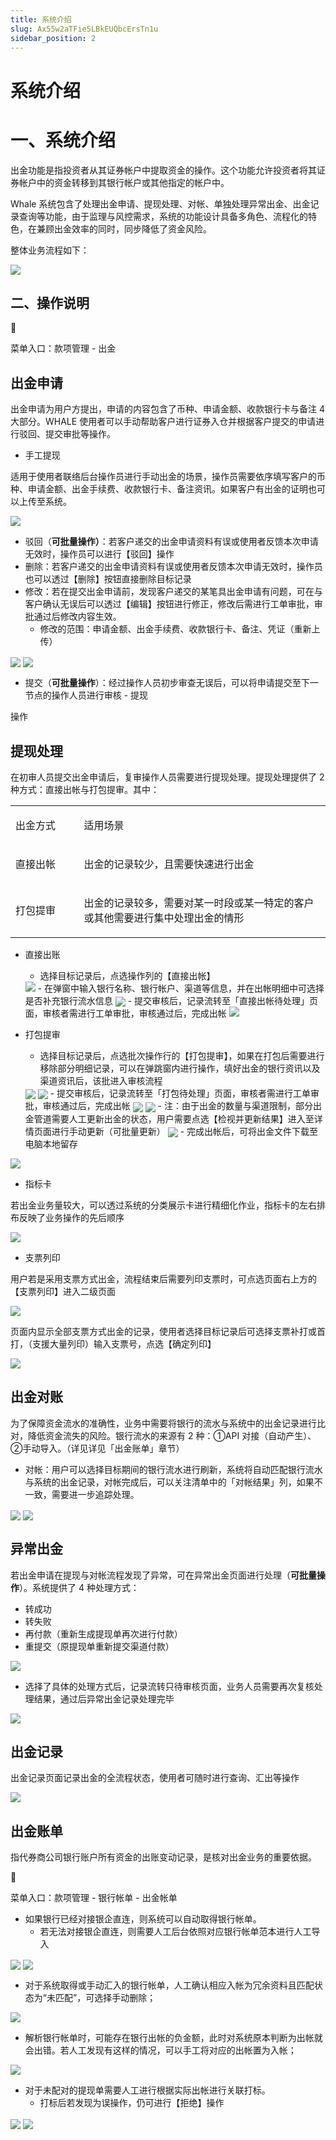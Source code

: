 ```yaml
---
title: 系统介绍
slug: Ax55w2aTFie5LBkEUQbcErsTn1u
sidebar_position: 2
---
```



# 系统介绍

# 一、系统介绍

出金功能是指投资者从其证券帐户中提取资金的操作。这个功能允许投资者将其证券帐户中的资金转移到其银行帐户或其他指定的帐户中。

Whale 系统包含了处理出金申请、提现处理、对帐、单独处理异常出金、出金记录查询等功能，由于监理与风控需求，系统的功能设计具备多角色、流程化的特色，在兼顾出金效率的同时，同步降低了资金风险。

整体业务流程如下：

<img src="/assets/QSsob9ZMtoHJE1x051hcwIFgnhn.png" src-width="2146" src-height="256" align="center"/>

## 二、操作说明

<div class="callout callout-bg-6 callout-border-6">
<div class='callout-emoji'>📍</div>
<p>菜单入口：款项管理 - 出金</p>
</div>

## 出金申请

出金申请为用户方提出，申请的内容包含了币种、申请金额、收款银行卡与备注 4 大部分。WHALE 使用者可以手动帮助客户进行证券入仓并根据客户提交的申请进行驳回、提交审批等操作。

- 手工提现

适用于使用者联络后台操作员进行手动出金的场景，操作员需要依序填写客户的币种、申请金额、出金手续费、收款银行卡、备注资讯。如果客户有出金的证明也可以上传至系统。

<img src="/assets/VPYlbZJfjokg7ZxkLf1c0MMdn6g.png" src-width="1192" src-height="2434" align="center"/>

- 驳回（<b>可批量操作）</b>：若客户递交的出金申请资料有误或使用者反馈本次申请无效时，操作员可以进行【驳回】操作
- 删除：若客户递交的出金申请资料有误或使用者反馈本次申请无效时，操作员也可以透过【删除】按钮直接删除目标记录
- 修改：若在提交出金申请前，发现客户递交的某笔具出金申请有问题，可在与客户确认无误后可以透过【编辑】按钮进行修正，修改后需进行工单审批，审批通过后修改内容生效。
    - 修改的范围：申请金额、出金手续费、收款银行卡、备注、凭证（重新上传）

<img src="/assets/KygmbMCcfo4HVxxNuvVcCWmHnnd.png" src-width="3824" src-height="1418" align="center"/>

<img src="/assets/UtkubpN0Fo09CpxtRRRcmQBonOd.png" src-width="3322" src-height="1674" align="center"/>

- 提交（<b>可批量操作</b>）：经过操作人员初步审查无误后，可以将申请提交至下一节点的操作人员进行审核 - 提现

操作

## 提现处理

在初审人员提交出金申请后，复审操作人员需要进行提现处理。提现处理提供了 2 种方式：直接出帐与打包提审。其中：

<table>
<colgroup>
<col width="155"/>
<col width="598"/>
</colgroup>
<tbody>
<tr><td><p>出金方式</p></td><td><p>适用场景</p></td></tr>
<tr><td><p>直接出帐</p></td><td><p>出金的记录较少，且需要快速进行出金</p></td></tr>
<tr><td><p>打包提审</p></td><td><p>出金的记录较多，需要对某一时段或某一特定的客户或其他需要进行集中处理出金的情形</p></td></tr>
</tbody>
</table>

- 直接出账
    - 选择目标记录后，点选操作列的【直接出帐】
    <img src="/assets/HVnIbKbt6o0u9rxPxumcX6psnvf.png" src-width="3826" src-height="1024"/>
    - 在弹窗中输入银行名称、银行帐户、渠道等信息，并在出帐明细中可选择是否补充银行流水信息
    <img src="/assets/NXXHbrWQXo1V2JxsMedcwzX2n0f.png" src-width="1674" src-height="1748" align="center"/>
    - 提交审核后，记录流转至「直接出帐待处理」页面，审核者需进行工单审批，审核通过后，完成出帐
    <img src="/assets/SXmZbOROqoIWaCxT1N4c9TdYnfg.png" src-width="3810" src-height="1860"/>

- 打包提审
    - 选择目标记录后，点选批次操作行的【打包提审】，如果在打包后需要进行移除部分明细记录，可以在弹跳窗内进行操作，填好出金的银行资讯以及渠道资讯后，该批进入审核流程
    <img src="/assets/EbULbLUddo5PbsxvW44cAvdPnvh.png" src-width="3818" src-height="1536" align="center"/>
    <img src="/assets/F0Z4byQjOoTC1SxhGeCcDMchnce.png" src-width="3832" src-height="1848" align="center"/>
    - 提交审核后，记录流转至「打包待处理」页面，审核者需进行工单审批，审核通过后，完成出帐
    <img src="/assets/Cjp2b0NecoErKXxfhhJcpLEGnac.png" src-width="3830" src-height="1146" align="center"/>
    <img src="/assets/T7WobwUbjobX3ixxhuDcpYA0nVi.png" src-width="3826" src-height="1826" align="center"/>
    - 注：由于出金的数量与渠道限制，部分出金管道需要人工更新出金的状态，用户需要点选【检视并更新结果】进入至详情页面进行手动更新（可批量更新）
    <img src="/assets/X9S5bVwl9odtz4xyzFscfYdXnHg.png" src-width="3910" src-height="1942" align="center"/>
    - 完成出帐后，可将出金文件下载至电脑本地留存

<img src="/assets/E6MfbCyUuoQhUuxwqXncDA3Fnxf.png" src-width="3836" src-height="1826" align="center"/>

- 指标卡

若出金业务量较大，可以透过系统的分类展示卡进行精细化作业，指标卡的左右排布反映了业务操作的先后顺序

<img src="/assets/OdhXbgRF9oRKAvxtEdKcY3xznVf.png" src-width="3830" src-height="1268" align="center"/>

- 支票列印

用户若是采用支票方式出金，流程结束后需要列印支票时，可点选页面右上方的【支票列印】进入二级页面

<img src="/assets/FCDNb8gZ6ojbCExiTsQc0PBhnWc.png" src-width="3326" src-height="1712" align="center"/>

页面内显示全部支票方式出金的记录，使用者选择目标记录后可选择支票补打或首打，（支援大量列印）输入支票号，点选【确定列印】

<img src="/assets/UexCbO5gZoDtp9xXIXkc8QSanJc.png" src-width="3324" src-height="1758" align="center"/>

## 出金对账

为了保障资金流水的准确性，业务中需要将银行的流水与系统中的出金记录进行比对，降低资金流失的风险。银行流水的来源有 2 种：①API 对接（自动产生）、②手动导入。（详见详见「出金账单」章节）

- 对帐：用户可以选择目标期间的银行流水进行刷新，系统将自动匹配银行流水与系统的出金记录，对帐完成后，可以关注清单中的「对帐结果」列，如果不一致，需要进一步追踪处理。

<img src="/assets/EGR2bPbVcoJVVJxppgpcOlG4nde.png" src-width="3826" src-height="1790" align="center"/>

<img src="/assets/HD4TbxUeQozTP4xIjDCcBDhInib.png" src-width="3818" src-height="1808" align="center"/>

## 异常出金

若出金申请在提现与对帐流程发现了异常，可在异常出金页面进行处理（<b>可批量操作</b>）。系统提供了 4 种处理方式：
- 转成功
- 转失败
- 再付款（重新生成提现单再次进行付款）
- 重提交（原提现单重新提交渠道付款）

<img src="/assets/MqMrb0SsXoIvIFxkxkocBp7ynO0.png" src-width="3826" src-height="1788" align="center"/>

- 选择了具体的处理方式后，记录流转只待审核页面，业务人员需要再次复核处理结果，通过后异常出金记录处理完毕

<img src="/assets/IWRobrlgYoyuSZx8182cNrwonJf.png" src-width="3832" src-height="1312" align="center"/>

## 出金记录

出金记录页面记录出金的全流程状态，使用者可随时进行查询、汇出等操作

<img src="/assets/XPuMbA0sxomiAvxw8r9cuwvGndA.png" src-width="3816" src-height="1854" align="center"/>

## 出金账单

指代券商公司银行账户所有资金的出账变动记录，是核对出金业务的重要依据。

<div class="callout callout-bg-6 callout-border-6">
<div class='callout-emoji'>📍</div>
<p>菜单入口：款项管理 - 银行帐单 - 出金帐单</p>
</div>

- 如果银行已经对接银企直连，则系统可以自动取得银行帐单。
    - 若无法对接银企直连，则需要人工后台依照对应银行帐单范本进行人工导入

<img src="/assets/BN2pbCn1moFSOXxSODicXwRdnMc.png" src-width="3818" src-height="1796" align="center"/>

<img src="/assets/EU48bYetBofFAAxlZvqcau24nsc.png" src-width="3820" src-height="1866" align="center"/>

- 对于系统取得或手动汇入的银行帐单，人工确认相应入帐为冗余资料且匹配状态为“未匹配”，可选择手动删除；

<img src="/assets/EBTvbRMjOouihox1c1ccDLBPnsh.png" src-width="3316" src-height="1692" align="center"/>

- 解析银行帐单时，可能存在银行出帐的负金额，此时对系统原本判断为出帐就会出错。若人工发现有这样的情况，可以手工将对应的出帐置为入帐；

<img src="/assets/GGKFbzp1Kol0dJxLFUccR7BPnJe.png" src-width="3308" src-height="1700" align="center"/>

- 对于未配对的提现单需要人工进行根据实际出帐进行关联打标。
    - 打标后若发现为误操作，仍可进行【拒绝】操作

<img src="/assets/L2XYbt21xozm8jxbTCtcT0Xgn2b.png" src-width="3326" src-height="1718" align="center"/>

<img src="/assets/OF19byo4Vo46cpxH3vMcPG0MncF.png" src-width="3308" src-height="1708" align="center"/>

